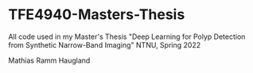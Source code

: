 # TFE4940-Masters-Thesis
All code used in my Master's Thesis 
"Deep Learning for Polyp Detection from Synthetic Narrow-Band Imaging"
NTNU, Spring 2022

Mathias Ramm Haugland
